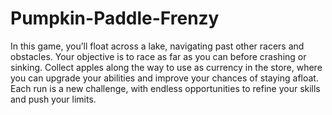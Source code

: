 # Pumpkin-Paddle-Frenzy
 In this game, you’ll float across a lake, navigating past other racers and obstacles. Your objective is to race as far as you can before crashing or sinking. Collect apples along the way to use as currency in the store, where you can upgrade your abilities and improve your chances of staying afloat. Each run is a new challenge, with endless opportunities to refine your skills and push your limits.
